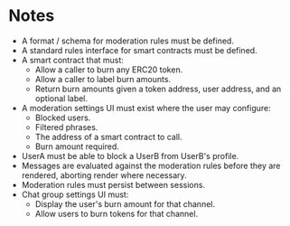 # Notes

- A format / schema for moderation rules must be defined.
- A standard rules interface for smart contracts must be defined.
- A smart contract that must:
  - Allow a caller to burn any ERC20 token.
  - Allow a caller to label burn amounts.
  - Return burn amounts given a token address, user address, and an optional label.
- A moderation settings UI must exist where the user may configure:
  - Blocked users.
  - Filtered phrases.
  - The address of a smart contract to call.
  - Burn amount required.
- UserA must be able to block a UserB from UserB's profile.
- Messages are evaluated against the moderation rules before they are rendered, aborting render where necessary.
- Moderation rules must persist between sessions.
- Chat group settings UI must:
  - Display the user's burn amount for that channel.
  - Allow users to burn tokens for that channel.
